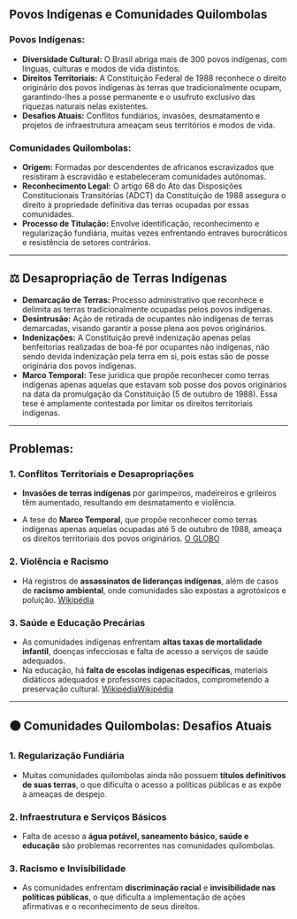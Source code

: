 
## Povos Indígenas e Comunidades Quilombolas

### Povos Indígenas:

- **Diversidade Cultural:** O Brasil abriga mais de 300 povos indígenas, com línguas, culturas e modos de vida distintos.
- **Direitos Territoriais:** A Constituição Federal de 1988 reconhece o direito originário dos povos indígenas às terras que tradicionalmente ocupam, garantindo-lhes a posse permanente e o usufruto exclusivo das riquezas naturais nelas existentes.
- **Desafios Atuais:** Conflitos fundiários, invasões, desmatamento e projetos de infraestrutura ameaçam seus territórios e modos de vida.

### Comunidades Quilombolas:

- **Origem:** Formadas por descendentes de africanos escravizados que resistiram à escravidão e estabeleceram comunidades autônomas.
- **Reconhecimento Legal:** O artigo 68 do Ato das Disposições Constitucionais Transitórias (ADCT) da Constituição de 1988 assegura o direito à propriedade definitiva das terras ocupadas por essas comunidades.
- **Processo de Titulação:** Envolve identificação, reconhecimento e regularização fundiária, muitas vezes enfrentando entraves burocráticos e resistência de setores contrários.

---

## ⚖️ Desapropriação de Terras Indígenas

- **Demarcação de Terras:** Processo administrativo que reconhece e delimita as terras tradicionalmente ocupadas pelos povos indígenas.
- **Desintrusão:** Ação de retirada de ocupantes não indígenas de terras demarcadas, visando garantir a posse plena aos povos originários.
- **Indenizações:** A Constituição prevê indenização apenas pelas benfeitorias realizadas de boa-fé por ocupantes não indígenas, não sendo devida indenização pela terra em si, pois estas são de posse originária dos povos indígenas.
- **Marco Temporal:** Tese jurídica que propõe reconhecer como terras indígenas apenas aquelas que estavam sob posse dos povos originários na data da promulgação da Constituição (5 de outubro de 1988). Essa tese é amplamente contestada por limitar os direitos territoriais indígenas.

---
## Problemas:
### 1. **Conflitos Territoriais e Desapropriações**

- **Invasões de terras indígenas** por garimpeiros, madeireiros e grileiros têm aumentado, resultando em desmatamento e violência.
    
- A tese do **Marco Temporal**, que propõe reconhecer como terras indígenas apenas aquelas ocupadas até 5 de outubro de 1988, ameaça os direitos territoriais dos povos originários. [O GLOBO](https://oglobo.globo.com/brasil/noticia/2023/05/marco-temporal-pode-afetar-95percent-das-terras-indigenas-inclusive-as-ja-demarcadas-dizem-especialistas.ghtml?utm_source=chatgpt.com)
    

### 2. **Violência e Racismo**

- Há registros de **assassinatos de lideranças indígenas**, além de casos de **racismo ambiental**, onde comunidades são expostas a agrotóxicos e poluição. [Wikipédia](https://pt.wikipedia.org/wiki/Racismo_ambiental?utm_source=chatgpt.com)
### 3. **Saúde e Educação Precárias**

- As comunidades indígenas enfrentam **altas taxas de mortalidade infantil**, doenças infecciosas e falta de acesso a serviços de saúde adequados.
- Na educação, há **falta de escolas indígenas específicas**, materiais didáticos adequados e professores capacitados, comprometendo a preservação cultural. [Wikipédia](https://pt.wikipedia.org/wiki/Sa%C3%BAde_ind%C3%ADgena_no_Brasil?utm_source=chatgpt.com)[Wikipédia](https://pt.wikipedia.org/wiki/Povos_ind%C3%ADgenas_do_Brasil?utm_source=chatgpt.com)

---

## ⚫ **Comunidades Quilombolas: Desafios Atuais**

### 1. **Regularização Fundiária**

- Muitas comunidades quilombolas ainda não possuem **títulos definitivos de suas terras**, o que dificulta o acesso a políticas públicas e as expõe a ameaças de despejo.
### 2. **Infraestrutura e Serviços Básicos**

- Falta de acesso a **água potável, saneamento básico, saúde e educação** são problemas recorrentes nas comunidades quilombolas.
### 3. **Racismo e Invisibilidade**

- As comunidades enfrentam **discriminação racial** e **invisibilidade nas políticas públicas**, o que dificulta a implementação de ações afirmativas e o reconhecimento de seus direitos.
